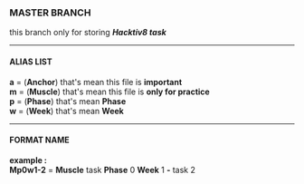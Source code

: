 ### MASTER BRANCH  
this branch only for storing ***Hacktiv8 task***

---
#### ALIAS LIST
**a** = (**Anchor**) that's mean this file is **important**  
**m** = (**Muscle**) that's mean this file is **only for practice**  
**p** = (**Phase**) that's mean **Phase**  
**w** = (**Week**) that's mean **Week**

---
#### FORMAT NAME
**example :**  
**Mp0w1-2** = **Muscle** task **Phase** 0 **Week** 1 **-** task 2  

